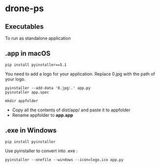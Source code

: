 # drone-ps

## Executables
To run as standalone application
## .app in macOS
```
pip install pyinstaller==5.1
```

You need to add a logo for your application. Replace 0.jpg with the path of your logo.

```
pyinstaller --add-data '0.jpg:.' app.py
pyinstaller app.spec
```
```
mkdir appfolder
```
* Copy all the contents of dist/app/ and paste it to appfolder
* Rename appfolder to **app.app**

## .exe in Windows
```
pip install pyinstaller
```
Use pyinstaller to convert into .exe :
```
pyinstaller --onefile --windows --icon=logo.ico app.py
